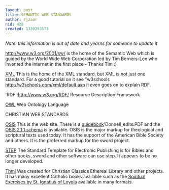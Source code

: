 ```yaml
---
layout: post
title: SEMANTIC WEB STANDARDS
author: rjzaar
nid: 428
created: 1339293573
---
```

<span class="link-external">*Note: this information is out of date and yearns for someone to update it*
</span>

<span class="link-external"><a href="http://www.w3.org/2001/sw/">http://www.w3.org/2001/sw/</a></span> is the home of the Semantic Web which is guided by the World Wide Web Corporation led by Tim Berners-Lee who invented the internet in the first place - Thanks Tim :)

<span class="link-external"><span class="link-external"><a href="http://www.w3.org/XML/">XML</a></span></span> This is the home of the XML standard, but XML is not just one standard. For a good tutorial on it see "w3schools <span class="link-external"><span class="link-external"><a href="http://w3schools.com/xml/default.asp">http://w3schools.com/xml/default.asp</a></span></span> it even goes on to explain RDF.

'RDF':<span class="link-external"><span class="link-external"><a href="http://www.w3.org/RDF/">http://www.w3.org/RDF/</a></span></span> Resource Description Framework

<span class="link-external"><span class="link-external"><a href="http://www.w3.org/2004/OWL/">OWL</a></span></span> Web Ontology Language

CHRISTIAN WEB STANDARDS

<span class="link-external"><span class="link-external"><a href="http://www.bibletechnologies.net/">OSIS</a></span></span> This is the web site. There is a <span class="link-external"><span class="link-external"><a href="http://img.forministry.com/7/7B/7BB51FB8-84B3-4FF3-939ED473FA90A632/DOC/OSIS2_1UserManual_06March2006_-_with_O">guidebook</a></span></span>'Donnell_edits.PDF and the <span class="link-external"><span class="link-external"><a href="http://www.bibletechnologies.net/osisCore.2.1.1.xsd">OSIS 2.1.1 schema</a></span></span> is available. OSIS is the major markup for theological and scriptural texts used today. It has the support of the American Bible Society and others. It is the preferred markup for the sword project.

<span class="link-external"><span class="link-external"><a href="http://www.crosswire.org/bsisg/whatis.htm">STEP</a></span></span> The Standard Template for Electronic Publishing is for Bibles and other books. sword and other software can use step. It appears to be no longer developed.

<span class="link-external"><span class="link-external"><a href="http://www.ccel.org/ThML/">Thml</a></span></span> Was created for Christian Classics Ethereal Library and other projects. It has many excellent Catholic books available such as the <span class="link-external"><span class="link-external"><a href="http://www.ccel.org/ccel/ignatius/exercises.html">Spiritual Exercises by St. Ignatius of Loyola</a></span></span> available in many formats.
